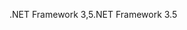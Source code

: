  <span data-ttu-id="28e42-101">.NET Framework 3,5</span><span class="sxs-lookup"><span data-stu-id="28e42-101">.NET Framework 3.5</span></span> 
